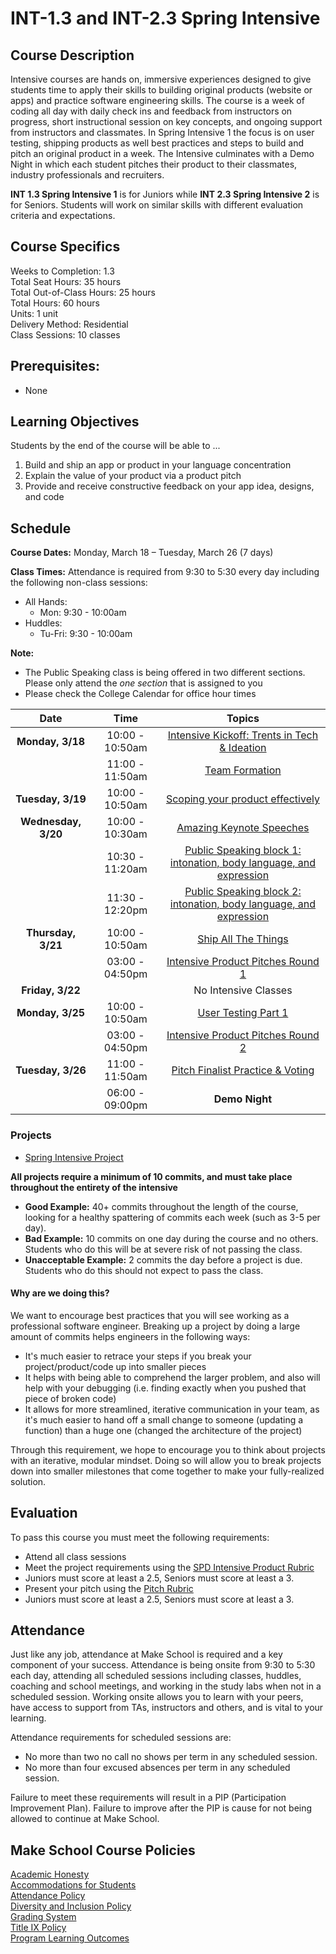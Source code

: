 # INT-1.3 and INT-2.3 Spring Intensive

## Course Description

Intensive courses are hands on, immersive experiences designed to give students time to apply their skills to building original products (website or apps) and practice software engineering skills. The course is a week of coding all day with daily check ins and feedback from instructors on progress, short instructional session on key concepts, and ongoing support from instructors and classmates. In Spring Intensive 1 the focus is on user testing, shipping products as well best practices and steps to build and pitch an original product in a week. The Intensive culminates with a Demo Night in which each student pitches their product to their classmates, industry professionals and recruiters.

**INT 1.3 Spring Intensive 1** is for Juniors while **INT 2.3 Spring Intensive 2** is for Seniors. Students will work on similar skills with different evaluation criteria and expectations.

## Course Specifics

Weeks to Completion:  1.3 <br>
Total Seat Hours:  35 hours <br>
Total Out-of-Class Hours: 25 hours <br>
Total Hours: 60 hours <br>
Units:  1 unit <br>
Delivery Method:  Residential <br>
Class Sessions:  10 classes

## Prerequisites:

- None

## Learning Objectives

Students by the end of the course will be able to ...

1. Build and ship an app or product in your language concentration
1. Explain the value of your product via a product pitch
1. Provide and receive constructive feedback on your app idea, designs, and code

## Schedule

**Course Dates:** Monday, March 18 – Tuesday, March 26 (7 days)

**Class Times:**
Attendance is required from 9:30 to 5:30 every day including the following non-class sessions:

- All Hands:
    - Mon: 9:30 - 10:00am
- Huddles:
    - Tu-Fri: 9:30 - 10:00am

**Note:**

- The Public Speaking class is being offered in two different sections. Please only attend the *one section* that is assigned to you
- Please check the College Calendar for office hour times



|          Date        |    Time         |                 Topics                    |
:---------------------:|:---------------:|:-----------------------------------------:|
| **Monday, 3/18**     | 10:00 - 10:50am | [Intensive Kickoff: Trents in Tech & Ideation]        |
|                      | 11:00 - 11:50am | [Team Formation]                                      |
| **Tuesday, 3/19**    | 10:00 - 10:50am | [Scoping your product effectively]                    |
| **Wednesday, 3/20**  | 10:00 - 10:30am | [Amazing Keynote Speeches]                            |
|                      | 10:30 - 11:20am | [Public Speaking block 1: intonation, body language, and expression]    |
|                      | 11:30 - 12:20pm | [Public Speaking block 2: intonation, body language, and expression]    |
| **Thursday, 3/21**   | 10:00 - 10:50am | [Ship All The Things]                                 |
|                      | 03:00 - 04:50pm | [Intensive Product Pitches Round 1]                   |
| **Friday, 3/22**     |                 | No Intensive Classes                                  |
| **Monday, 3/25**     | 10:00 - 10:50am | [User Testing Part 1]                                 |
|                      | 03:00 - 04:50pm | [Intensive Product Pitches Round 2]                   |
| **Tuesday, 3/26**    | 11:00 - 11:50am | [Pitch Finalist Practice & Voting]                    |
|                      | 06:00 - 09:00pm | **Demo Night**                                        |

[Intensive Kickoff: Trents in Tech & Ideation]: Lessons/01-intensive-kickoff.md
[Team Formation]: Lessons/02-team-formation.md
[Scoping your product effectively]: Lessons/03-scoping.md
[Amazing Keynote Speeches]: Lessons/04-amazing-keynote-speeches.md
[Public Speaking block 1: intonation, body language, and expression]: Lessons/05-public-speaking.md
[Public Speaking block 2: intonation, body language, and expression]: Lessons/05-public-speaking.md
[Ship All The Things]: Lessons/06-user-testing-1.md
[Intensive Product Pitches Round 1]: Lessons/07-product-pitches-1.md
[User Testing Part 1]: Lessons/08-user-testing-2.md
[Intensive Product Pitches Round 2]: Lessons/09-product-pitches-2.md
[Pitch Finalist Practice & Voting]: Lessons/10-pitch-finalist.md

### Projects

- [Spring Intensive Project](Assignments/Project-Requirements.md)

**All projects require a minimum of 10 commits, and must take place throughout the entirety of the intensive**

- **Good Example:** 40+ commits throughout the length of the course, looking for a healthy spattering of commits each week (such as 3-5 per day).
- **Bad Example:** 10 commits on one day during the course and no others. Students who do this will be at severe risk of not passing the class.
- **Unacceptable Example:** 2 commits the day before a project is due. Students who do this should not expect to pass the class.

#### Why are we doing this?

We want to encourage best practices that you will see working as a professional software engineer. Breaking up a project by doing a large amount of commits helps engineers in the following ways:

- It's much easier to retrace your steps if you break your project/product/code up into smaller pieces
- It helps with being able to comprehend the larger problem, and also will help with your debugging (i.e. finding exactly when you pushed that piece of broken code)
- It allows for more streamlined, iterative communication in your team, as it's much easier to hand off a small change to someone (updating a function) than a huge one (changed the architecture of the project)

Through this requirement, we hope to encourage you to think about projects with an iterative, modular mindset. Doing so will allow you to break projects down into smaller milestones that come together to make your fully-realized solution.


## Evaluation
To pass this course you must meet the following requirements:

- Attend all class sessions
- Meet the project requirements using the [SPD Intensive Product Rubric](https://docs.google.com/document/d/1pdtRdgVISE07fFc8oBi5hCnLkwBQDFG5_3f79aDV1WU/preview)
 - Juniors must score at least a 2.5, Seniors must score at least a 3.
- Present your pitch using the [Pitch Rubric](https://docs.google.com/document/d/1pdtRdgVISE07fFc8oBi5hCnLkwBQDFG5_3f79aDV1WU/preview)
 - Juniors must score at least a 2.5, Seniors must score at least a 3.

## Attendance
Just like any job, attendance at Make School is required and a key component of your success. Attendance is being onsite from 9:30 to 5:30 each day, attending all scheduled sessions including classes, huddles, coaching and school meetings, and working in the study labs when not in a scheduled session. Working onsite allows you to learn with your peers, have access to support from TAs, instructors and others, and is vital to your learning.

Attendance requirements for scheduled sessions are:
- No more than two no call no shows per term in any scheduled session.
- No more than four excused absences per term in any scheduled session.

Failure to meet these requirements will result in a PIP (Participation Improvement Plan).  Failure to improve after the PIP is cause for not being allowed to continue at Make School.


## Make School Course Policies

[Academic Honesty](https://make.sc/academic-honesty)<br>
[Accommodations for Students](https://make.sc/accommodations-for-students)<br>
[Attendance Policy](https://make.sc/attendance-policy)  
[Diversity and Inclusion Policy](https://make.sc/diversity-and-inclusion-policy)<br>
[Grading System](https://make.sc/grading-system)
<br>
[Title IX Policy](https://make.sc/title-ix-policy)<br>
[Program Learning Outcomes](https://make.sc/program-learning-outcomes)
